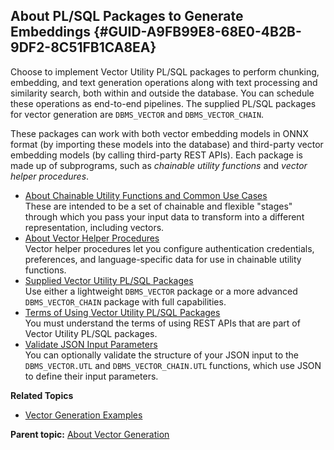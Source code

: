 ## About PL/SQL Packages to Generate Embeddings {#GUID-A9FB99E8-68E0-4B2B-9DF2-8C51FB1CA8EA}

Choose to implement Vector Utility PL/SQL packages to perform chunking, embedding, and text generation operations along with text processing and similarity search, both within and outside the database. You can schedule these operations as end-to-end pipelines. The supplied PL/SQL packages for vector generation are `DBMS_VECTOR` and `DBMS_VECTOR_CHAIN`. 

These packages can work with both vector embedding models in ONNX format (by importing these models into the database) and third-party vector embedding models (by calling third-party REST APIs). Each package is made up of subprograms, such as *chainable utility functions* and *vector helper procedures*. 

  * [About Chainable Utility Functions and Common Use Cases](chainable-utility-functions-and-common-use-cases.md)  
These are intended to be a set of chainable and flexible "stages" through which you pass your input data to transform into a different representation, including vectors. 
  * [About Vector Helper Procedures](vector-helper-procedures.md)  
Vector helper procedures let you configure authentication credentials, preferences, and language-specific data for use in chainable utility functions. 
  * [Supplied Vector Utility PL/SQL Packages](supplied-vector-utility-pl-sql-packages.md)  
Use either a lightweight `DBMS_VECTOR` package or a more advanced `DBMS_VECTOR_CHAIN` package with full capabilities. 
  * [Terms of Using Vector Utility PL/SQL Packages](terms-using-vector-utility-pl-sql-packages.md)  
You must understand the terms of using REST APIs that are part of Vector Utility PL/SQL packages. 
  * [Validate JSON Input Parameters](validate-json-input-parameters.md)  
You can optionally validate the structure of your JSON input to the `DBMS_VECTOR.UTL` and `DBMS_VECTOR_CHAIN.UTL` functions, which use JSON to define their input parameters. 



**Related Topics**

  * [Vector Generation Examples](vector-generation-examples.md#GUID-843E4921-A390-41F8-8ED0-91D7B67007B6)



**Parent topic:** [About Vector Generation](vector-generation.md)
